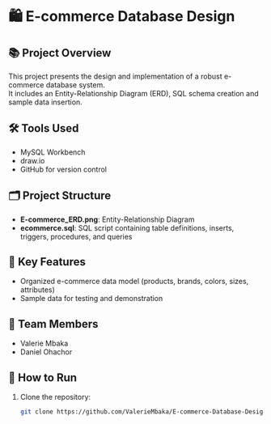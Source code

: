 # 🛍️ E-commerce Database Design

## 📚 Project Overview
This project presents the design and implementation of a robust e-commerce database system.  
It includes an Entity-Relationship Diagram (ERD), SQL schema creation and sample data insertion.

## 🛠️ Tools Used
- MySQL Workbench
- draw.io
- GitHub for version control

## 🗂️ Project Structure
- **E-commerce_ERD.png**: Entity-Relationship Diagram
- **ecommerce.sql**: SQL script containing table definitions, inserts, triggers, procedures, and queries

## 🧱 Key Features
- Organized e-commerce data model (products, brands, colors, sizes, attributes)
- Sample data for testing and demonstration

## 👥 Team Members
- Valerie Mbaka
- Daniel Ohachor

## 🚀 How to Run
1. Clone the repository:
   ```bash
   git clone https://github.com/ValerieMbaka/E-commerce-Database-Design.git

